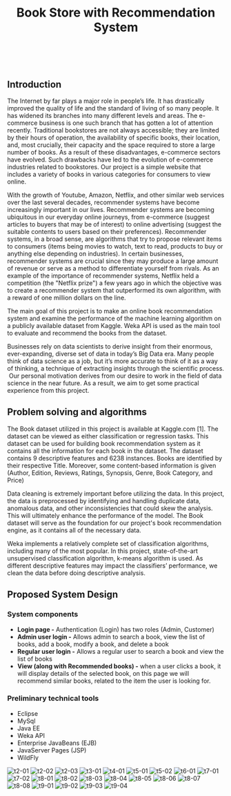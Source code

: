 <body>
<header>
<h1 class="title" style="text-align: center;">Book Store with Recommendation System</h1>

</header>
<br>
<h2 id="introduction">Introduction</h2>
<p>The Internet by far plays a major role in people’s life. It has drastically improved the quality of life and the standard of living of so many people. It has widened its branches into many different levels and areas. The e-commerce business is one such branch that has gotten a lot of attention recently. Traditional bookstores are not always accessible; they are limited by their hours of operation, the availability of specific books, their location, and, most crucially, their capacity and the space required to store a large number of books. As a result of these disadvantages, e-commerce sectors have evolved. Such drawbacks have led to the evolution of e-commerce industries related to bookstores. Our project is a simple website that includes a variety of books in various categories for consumers to view online.</p>
<p>With the growth of Youtube, Amazon, Netflix, and other similar web services over the last several decades, recommender systems have become increasingly important in our lives. Recommender systems are becoming ubiquitous in our everyday online journeys, from e-commerce (suggest articles to buyers that may be of interest) to online advertising (suggest the suitable contents to users based on their preferences). Recommender systems, in a broad sense, are algorithms that try to propose relevant items to consumers (items being movies to watch, text to read, products to buy or anything else depending on industries). In certain businesses, recommender systems are crucial since they may produce a large amount of revenue or serve as a method to differentiate yourself from rivals. As an example of the importance of recommender systems, Netflix held a competition (the "Netflix prize") a few years ago in which the objective was to create a recommender system that outperformed its own algorithm, with a reward of one million dollars on the line. </p>
<p>The main goal of this project is to make an online book recommendation system and examine the performance of the machine learning algorithm on a publicly available dataset from Kaggle. Weka API is used as the main tool to evaluate and recommend the books from the dataset.</p>
<p>Businesses rely on data scientists to derive insight from their enormous, ever-expanding, diverse set of data in today’s Big Data era. Many people think of data science as a job, but it’s more accurate to think of it as a way of thinking, a technique of extracting insights through the scientific process.  Our personal motivation derives from our desire to work in the field of data science in the near future. As a result, we aim to get some practical experience from this project.</p>
<h2 id="problem-solving-and-algorithms">Problem solving and algorithms</h2>
<p>The Book dataset utilized in this project is available at Kaggle.com [1]. The dataset can be viewed as either classification or regression tasks. This dataset can be used for building book recommendation system as it contains all the information for each book in the dataset. The dataset contains 9 descriptive features and 6238 instances. Books are identified by their respective Title. Moreover, some content-based information is given (Author, Edition, Reviews, Ratings, Synopsis, Genre, Book Category, and Price)</p>
<p>Data cleaning is extremely important before utilizing the data. In this project, the data is preprocessed by identifying and handling duplicate data, anomalous data, and other inconsistencies that could skew the analysis. This will ultimately enhance the performance of the model. The Book dataset will serve as the foundation for our project's book recommendation engine, as it contains all of the necessary data.</p>
<p>Weka implements a relatively complete set of classification algorithms, including many of the most popular. In this project, state-of-the-art unsupervised classification algorithm, k-means algorithm is used. As different descriptive features may impact the classifiers’ performance, we clean the data before doing descriptive analysis.</p>
<h2 id="proposed-system-design">Proposed System Design</h2>
<h3 id="system-components">System components</h3>
<ul>
<li>
<b>Login page -</b> Authentication (Login) has two roles (Admin, Customer)
</li>
<li>
<b>Admin user login -</b> Allows admin to search a book, view the list of books, add a book, modify a book, and delete a book
</li>
<li>
<b>Regular user login -</b> Allows a regular user to search a book and view the list of books
<li>
<b>View (along with Recommended books) -</b> when a user clicks a book, it will display details of the selected book, on this page we will recommend similar books, related to the item the user is looking for.
</li>
</ul>
<h3 id="preliminary-technical-tools">Preliminary technical tools</h3>
<ul>
<li>
Eclipse
</li>
<li>
MySql
</li>
<li>
Java EE
</li>
<li>
Weka API
</li>
<li>
Enterprise JavaBeans (EJB)
</li>
<li>
JavaServer Pages (JSP)
</li>
<li>
WildFly
</li>
</ul>
  
  ![t2-01](https://user-images.githubusercontent.com/67748452/165386128-65832e01-7f2e-4f08-9c23-21e41b8e6f55.png)
![t2-02](https://user-images.githubusercontent.com/67748452/165386134-4cfa04bc-8d0c-4bbb-898e-cafd66c8cb38.png)
![t2-03](https://user-images.githubusercontent.com/67748452/165386150-4862c9e9-d84f-481d-9ced-873b49a59a99.png)
![t3-01](https://user-images.githubusercontent.com/67748452/165386155-b20cc089-3b7c-48d3-bdc1-69363f862b92.png)
![t4-01](https://user-images.githubusercontent.com/67748452/165386158-fa26c238-7f05-4414-b2aa-236b65b3ba42.png)
![t5-01](https://user-images.githubusercontent.com/67748452/165386163-338c36d9-f167-47f1-8b6c-bb575b805598.png)
![t5-02](https://user-images.githubusercontent.com/67748452/165386166-4baacec1-ac93-40bb-be5a-eafddbdd557c.png)
![t6-01](https://user-images.githubusercontent.com/67748452/165386170-ce70cc94-e6a1-45c5-9a82-b1ad94d0f8ad.png)
![t7-01](https://user-images.githubusercontent.com/67748452/165386172-f0932c2b-8d6b-4cfb-9eb4-d02f509f0b19.png)
![t7-02](https://user-images.githubusercontent.com/67748452/165386174-e6e86cd0-c701-49d3-9dd0-f2e90ab3df7b.png)
![t8-01](https://user-images.githubusercontent.com/67748452/165386177-60882ce0-e893-4f1b-bdc3-eafdd4bbc184.png)
![t8-02](https://user-images.githubusercontent.com/67748452/165386180-1e9feeff-1dd3-4854-a157-fdc5a3592628.png)
![t8-03](https://user-images.githubusercontent.com/67748452/165386182-91a5bd94-359d-4eb6-8a54-3695c53b525f.png)
![t8-04](https://user-images.githubusercontent.com/67748452/165386184-c5b57e23-1b97-4306-9fdc-72e1497e1f6d.png)
![t8-05](https://user-images.githubusercontent.com/67748452/165386186-44864bb3-de4a-4033-9a66-006938fbbecd.png)
![t8-06](https://user-images.githubusercontent.com/67748452/165386187-39a4959f-ec72-42b2-a4f5-67213309d4cc.png)
![t8-07](https://user-images.githubusercontent.com/67748452/165386188-b41db28d-f835-4e2e-9607-dfc538b8c090.png)
![t8-08](https://user-images.githubusercontent.com/67748452/165386190-7476d029-6537-4d9e-bc07-3154571523ba.png)
![t9-01](https://user-images.githubusercontent.com/67748452/165386192-d2f63c33-dbef-430e-8d16-0ad89ecd97b1.png)
![t9-02](https://user-images.githubusercontent.com/67748452/165386196-cac5fedb-c6c9-48db-a299-e12da7f5477a.png)
![t9-03](https://user-images.githubusercontent.com/67748452/165386200-d22708fe-95f9-4522-bff0-730ea417c686.png)
![t9-04](https://user-images.githubusercontent.com/67748452/165386201-51b08a4b-0d34-485f-acf8-293d59236fa9.png)
